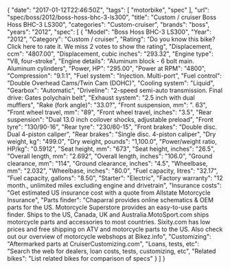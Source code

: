 {
    "date": "2017-01-12T22:46:50Z",
    "tags": [
        "motorbike",
        "spec"
    ],
    "url": "spec\/boss\/2012\/boss-hoss-bhc-3-ls300",
    "title": "Custom \/ cruiser Boss Hoss BHC-3 LS300",
    "categories": "Custom-cruiser",
    "brands": "boss",
    "years": "2012",
    "spec": [
        {
            "Model": "Boss Hoss BHC-3 LS300",
            "Year": "2012",
            "Category": "Custom \/ cruiser",
            "Rating": "Do you know this bike?Click here to rate it. We miss 2 votes to show the rating",
            "Displacement, ccm": "4807.00",
            "Displacement, cubic inches": "293.32",
            "Engine type": "V8, four-stroke",
            "Engine details": "Aluminum block - 6 bolt main. Aluminum cylinders",
            "Power, HP": "295.00",
            "Power at RPM": "4800",
            "Compression": "9.1:1",
            "Fuel system": "Injection. Multi-port",
            "Fuel control": "Double Overhead Cams\/Twin Cam (DOHC)",
            "Cooling system": "Liquid",
            "Gearbox": "Automatic",
            "Driveline": "2-speed semi-auto transmission. Final drive: Gates polychain belt",
            "Exhaust system": "2.5 inch with dual mufflers",
            "Rake (fork angle)": "33.0?",
            "Front suspension, mm": ". 63",
            "Front wheel travel, mm": "89",
            "Front wheel travel, inches": "3.5",
            "Rear suspension": "Dual 13.0 inch coilover shocks, adjustable preload",
            "Front tyre": "130\/90-16",
            "Rear tyre": "230\/60-15",
            "Front brakes": "Double disc. Dual 4-piston caliper",
            "Rear brakes": "Single disc. 4-piston caliper",
            "Dry weight, kg": "499.0",
            "Dry weight, pounds": "1,100.0",
            "Power\/weight ratio, HP\/kg": "0.5912",
            "Seat height, mm": "673",
            "Seat height, inches": "26.5",
            "Overall length, mm": "2.692",
            "Overall length, inches": "106.0",
            "Ground clearance, mm": "114",
            "Ground clearance, inches": "4.5",
            "Wheelbase, mm": "2.032",
            "Wheelbase, inches": "80.0",
            "Fuel capacity, litres": "32.17",
            "Fuel capacity, gallons": "8.50",
            "Starter": "Electric",
            "Factory warranty": "12 month., unlimited miles excluding engine  and  drivetrain",
            "Insurance costs": "Get estimated US insurance cost with a quote from Allstate Motorcycle Insurance",
            "Parts finder": "Chaparral provides online schematics & OEM parts for the US.   Motorcycle Superstore provides an easy-to-use parts finder. Ships to the US, Canada, UK and Australia.MotoSport.com ships motorcycle parts and accessories to most countries.    Sixity.com has low prices and free shipping on ATV and motorcycle parts to the US. Also check out our overview of motorcycle webshops at Bikez.info",
            "Customizing": "Aftermarked parts at CruiserCustomizing.com",
            "Loans, tests, etc": "Search the web for dealers, loan costs, tests, customizing, etc",
            "Related bikes": "List related bikes for comparison of specs"
        }
    ]
}